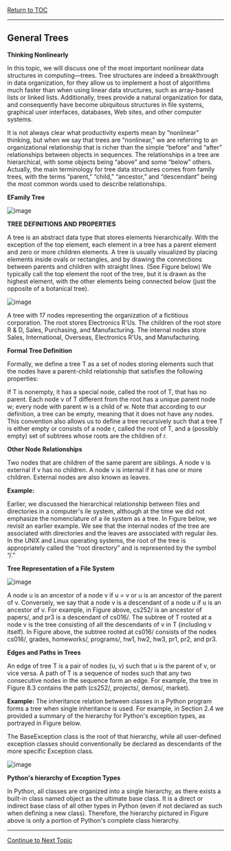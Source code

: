 <a href="https://github.com/CyberTrainingUSAF/06-Intro-to-Algorithms/blob/master/00-Table-of-Contents.md"> Return to TOC </a>

---

## General Trees

**Thinking Nonlinearly** 

In this topic, we will discuss one of the most important nonlinear data structures in computing—trees. Tree structures are indeed a breakthrough in data organization, for they allow us to implement a host of algorithms much faster than when using linear data structures, such as array-based lists or linked lists. Additionally, trees provide a natural organization for data, and consequently have become ubiquitous structures in file systems, graphical user interfaces, databases, Web sites, and other computer systems.

It is not always clear what productivity experts mean by “nonlinear” thinking, but when we say that trees are “nonlinear,” we are referring to an organizational relationship that is richer than the simple “before” and “after” relationships between objects in sequences. The relationships in a tree are hierarchical, with some objects being “above” and some “below” others. Actually, the main terminology for tree data structures comes from family trees, with the terms “parent,” “child,” “ancestor,” and “descendant” being the most common words used to describe relationships. 

**EFamily Tree**

![image](https://user-images.githubusercontent.com/19671036/60832293-24194600-a181-11e9-9c92-16a5d9a24f1f.png)

**TREE DEFINITIONS AND PROPERTIES**

A tree is an abstract data type that stores elements hierarchically. With the exception of the top element, each element in a tree has a parent element and zero or more children elements. A tree is usually visualized by placing elements inside ovals or rectangles, and by drawing the connections between parents and children with straight lines. (See Figure below) We typically call the top element the root of the tree, but it is drawn as the highest element, with the other elements being connected below (just the opposite of a botanical tree).

![image](https://user-images.githubusercontent.com/19671036/60832389-5f1b7980-a181-11e9-8768-a16521ea9166.png)

 A tree with 17 nodes representing the organization of a fictitious corporation. The root stores Electronics R'Us. The children of the root store R & D, Sales, Purchasing, and Manufacturing. The internal nodes store Sales, International, Overseas, Electronics R'Us, and Manufacturing.
 
**Formal Tree Definition**

Formally, we define a tree T as a set of nodes storing elements such that the nodes have a parent-child relationship that satisfies the following properties:

If T is nonempty, it has a special node, called the root of T, that has no parent.
Each node v of T different from the root has a unique parent node w; every node with parent w is a child of w.
Note that according to our definition, a tree can be empty, meaning that it does not have any nodes. This convention also allows us to define a tree recursively such that a tree T is either empty or consists of a node r, called the root of T, and a (possibly empty) set of subtrees whose roots are the children of r.

**Other Node Relationships**

Two nodes that are children of the same parent are siblings. A node v is external if v has no children. A node v is internal if it has one or more children. External nodes are also known as leaves.

**Example:**

Earlier, we discussed the hierarchical relationship between files and directories in a computer's ile system, although at the time we did not emphasize the nomenclature of a ile system as a tree. In Figure below, we revisit an earlier example. We see that the internal nodes of the tree are associated with directories and the leaves are associated with regular iles. In the UNIX and Linux operating systems, the root of the tree is appropriately called the “root directory” and is represented by the symbol “/.”

**Tree Representation of a File System**

![image](https://user-images.githubusercontent.com/19671036/60832576-d5b87700-a181-11e9-861b-ff33f200af38.png)

A node u is an ancestor of a node v if u = v or u is an ancestor of the parent of v. Conversely, we say that a node v is a descendant of a node u if u is an ancestor of v. For example, in Figure above, cs252/ is an ancestor of papers/, and pr3 is a descendant of cs016/. The subtree of T rooted at a node v is the tree consisting of all the descendants of v in T (including v itself). In Figure above, the subtree rooted at cs016/ consists of the nodes cs016/, grades, homeworks/, programs/, hw1, hw2, hw3, pr1, pr2, and pr3.

**Edges and Paths in Trees**

An edge of tree T is a pair of nodes (u, v) such that u is the parent of v, or vice versa. A path of T is a sequence of nodes such that any two consecutive nodes in the sequence form an edge. For example, the tree in Figure 8.3 contains the path (cs252/, projects/, demos/, market).

**Example:** The inheritance relation between classes in a Python program forms a tree when single inheritance is used. For example, in Section 2.4 we provided a summary of the hierarchy for Python's exception types, as portrayed in Figure below. 

The BaseException class is the root of that hierarchy, while all user-defined exception classes should conventionally be declared as descendants of the more specific Exception class. 

![image](https://user-images.githubusercontent.com/19671036/60832694-229c4d80-a182-11e9-8482-05af5ca26673.png)

**Python's hierarchy of Exception Types**

In Python, all classes are organized into a single hierarchy, as there exists a built-in class named object as the ultimate base class. It is a direct or indirect base class of all other types in Python (even if not declared as such when defining a new class). Therefore, the hierarchy pictured in Figure above is only a portion of Python's complete class hierarchy.
 
 ---
 
<a href="https://github.com/CyberTrainingUSAF/06-Intro-to-Algorithms/blob/master/22_Trees_Examples_Trees.md" > Continue to Next Topic </a>
